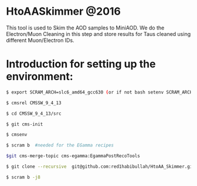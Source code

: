 # HtoAASkimmer @2016This tool is used to Skim the AOD samples to MiniAOD. We do the Electron/Muon Cleaning in this step and store results for Taus cleaned using different Muon/Electron IDs.# Introduction for setting up the environment:```bash$ export SCRAM_ARCH=slc6_amd64_gcc630 (or if not bash setenv SCRAM_ARCH slc6_amd64_gcc630)$ cmsrel CMSSW_9_4_13$ cd CMSSW_9_4_13/src$ git cms-init$ cmsenv$ scram b  #needed for the EGamma recipes$git cms-merge-topic cms-egamma:EgammaPostRecoTools$ git clone --recursive  git@github.com:red1habibullah/HtoAA_Skimmer.git  -b  2016_Skim $ scram b -j8```